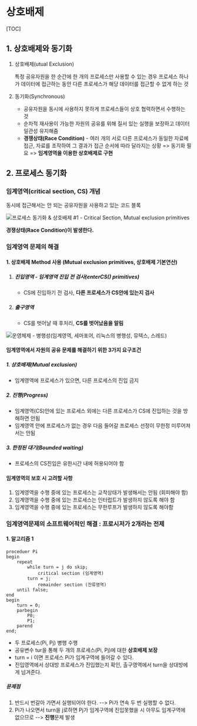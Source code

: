 # 상호배제

[TOC]

## 1. 상호배제와 동기화

1. 상호배제(utual Exclusion)

   특정 공유자원을 한 순간에 한 개의 프로세스만 사용할 수 있는 경우 프로세스 하나가 데이터에 접근하는 동안 다른 프로세스가 해당 데이터를 접근할 수 없게 하는 것

2. 동기화(Synchronous)

   - 공유자원을 동시에 사용하지 못하게 프로세스들이 상호 협력하면서 수행하는 것
   - 순차적 재사용이 가능한 자원의 공유를 위해 질서 있는 실행을 보장하고 데이터 일관성 유지해줌
   - **경쟁상태(Race Condition)** - 여러 개의 서로 다른 프로세스가 동일한 자료에 접근, 자료를 조작하여 그 결과가 접근 순서에 따라 달라지는 상황 => 동기화 필요 => **임계영역을 이용한 상호배제로 구현**

## 2. 프로세스 동기화

### 임계영역(critical section, CS) 개념

동시에 접근해서는 안 되는 공유자원을 사용하고 있는 코드 블록

![프로세스 동기화 &amp; 상호배제 #1 - Critical Section, Mutual exclusion primitives](https://blog.kakaocdn.net/dn/bBdlRI/btqSIZBVBCK/WdKUp9vBlG4thljEGIBWZK/img.png)

**경쟁상태(Race Condition)이 발생한다.**



### 임계영역 문제의 해결

#### 1. 상호배제 Method 사용 (Mutual exclusion primitives, 상호배제 기본연산)

1. ##### 진입영역 - 임계영역 진입 전 검사(enterCS() primitives)

   - CS에 진입하기 전 검사, **다른 프로세스가 CS안에 있는지 검사**

2. ##### 출구영역

   - CS를 벗어날 때 후처리, **CS를 벗어났음을 알림**

![운영체제 - 병행성(임계영역, 세마포어, 리눅스의 병행성, 뮤텍스, 스레드)](https://mblogthumb-phinf.pstatic.net/MjAyMDA2MTJfMjYz/MDAxNTkxOTQ3MjM1MDAx.5vgA05oLgYxeTThit2jPPYeH55PlyLkK26ZDJ71GiBEg.whNVdJQaSPAPdmqkaJKMUk1_midNS_aNFH-xnzOiifQg.PNG.qjawnswkd/4.PNG?type=w2)

#### 임계영역에서 자원의 공유 문제를 해결하기 위한 3가지 요구조건

##### 	1. 상호배제(Mutual exclusion)

- 임계영역에 프로세스가 있으면, 다른 프로세스의 진입 금지

##### 	2. 진행(Progress)

- 임계영역(CS)안에 있는 프로세스 외에는 다른 프로세스가 CS에 진입하는 것을 방해하면 안됨
- 임계영역 안에 프로세스가 없는 경우 다음 들어갈 프로세스 선정이 무한정 미루어져서는 안됨

##### 	3. 한정된 대기(Bounded waiting)

- 프로세스의 CS진입은 유한시간 내에 허용되어야 함

#### 임계영역의 보호 시 고려할 사항

1. 임계영역을 수행 중에 있는 프로세스는 교착상태가 발생해서는 안됨 (회피해야 함)
2. 임계영역을 수행 중에 있는 프로세스는 인터럽트가 발생하지 않도록 해야 함
3. 임계영역을 수행 중에 있는 프로세스는 무한루프가 발생하지 않도록 해야함

### 임계영역문제의 소프트웨어적인 해결 : 프로시저가 2개라는 전제

#### 1. 알고리즘 1

```
proceduer Pi
begin
	repeat
		while turn = j do skip;
			critical section (임계영역)
		turn = j;
			remainder section (잔류영역)
	until false;
end
begin
	turn = 0;
	parbegin
		P0;
		P1;
	parend
end;
```

- 두 프로세스(Pi, Pj) 병행 수행
- 공유변수 tur을 통해 두 개의 프로세스(Pi, Pj)에 대한 **상호배제 보장**
- turn = i 이면 프로세스 Pi가 임계구역에 들어갈 수 있다.
- 진입영역에서 상대방 프로세스가 진입했는지 확인, 출구영역에서 turn을 상대방에게 넘겨준다.

##### 문제점

1. 반드시 번갈아 가면서 실행되어야 한다. --> Pi가 연속 두 번 실행할 수 없다.
2. Pi가 나오면서 turn을 j로하면 Pj가 임계구역에 진입못했을 시 아무도 임계구역에 없으므로 --> **진행**문제 발생